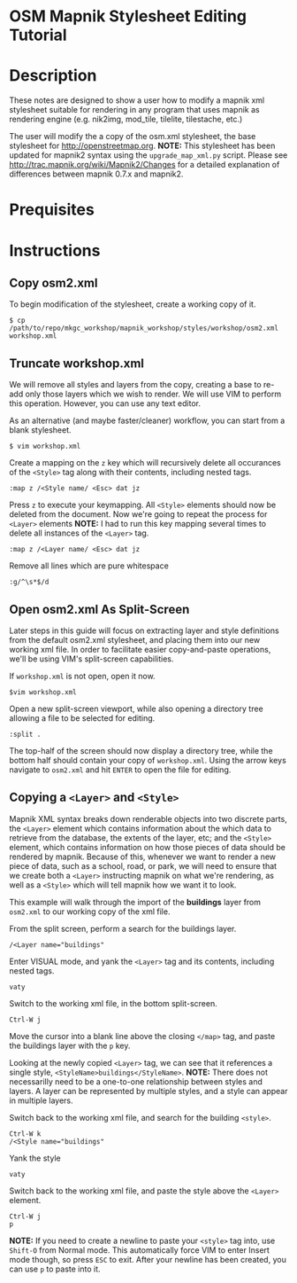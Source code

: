OSM Mapnik Stylesheet Editing Tutorial
======================================

# Description

These notes are designed to show a user how to modify a
mapnik xml stylesheet suitable for rendering in any program
that uses mapnik as rendering engine (e.g. nik2img, mod\_tile,
tilelite, tilestache, etc.)

The user will modify the a copy of the osm.xml stylesheet,
the base stylesheet for <http://openstreetmap.org>. 
**NOTE:** This stylesheet has been updated for mapnik2 syntax
using the `upgrade_map_xml.py` script. Please see <http://trac.mapnik.org/wiki/Mapnik2/Changes>
for a detailed explanation of differences between mapnik 0.7.x and mapnik2.

# Prequisites

# Instructions

## Copy osm2.xml

To begin modification of the stylesheet, create a working copy of it.

    $ cp /path/to/repo/mkgc_workshop/mapnik_workshop/styles/workshop/osm2.xml workshop.xml

## Truncate workshop.xml

We will remove all styles and layers from the copy, creating a base
to re-add only those layers which we wish to render. We will use VIM
to perform this operation. However, you can use any text editor.

As an alternative (and maybe faster/cleaner) workflow, you can start
from a blank stylesheet.

    $ vim workshop.xml

Create a mapping on the `z` key which will recursively delete all
occurances of the `<Style>` tag along with their contents, including
nested tags.

    :map z /<Style name/ <Esc> dat jz

Press `z` to execute your keymapping. All `<Style>` elements should
now be deleted from the document. Now we're going to repeat the process
for `<Layer>` elements **NOTE:** I had to run this key mapping several
times to delete all instances of the `<Layer>` tag.

    :map z /<Layer name/ <Esc> dat jz

Remove all lines which are pure whitespace

    :g/^\s*$/d

## Open osm2.xml As Split-Screen

Later steps in this guide will focus on extracting layer and style definitions
from the default osm2.xml stylesheet, and placing them into our new working
xml file. In order to facilitate easier copy-and-paste operations, we'll be
using VIM's split-screen capabilities.

If `workshop.xml` is not open, open it now.

    $vim workshop.xml

Open a new split-screen viewport, while also opening a directory tree allowing
a file to be selected for editing.

    :split .

The top-half of the screen should now display a directory tree, while the
bottom half should contain your copy of `workshop.xml`. Using the arrow keys
navigate to `osm2.xml` and hit `ENTER` to open the file for editing.

## Copying a `<Layer>` and `<Style>`

Mapnik XML syntax breaks down renderable objects into two discrete parts,
the `<Layer>` element which contains information about the which data to
retrieve from the database, the extents of the layer, etc; and the `<Style>`
element, which contains information on how those pieces of data should be
rendered by mapnik. Because of this, whenever we want to render a new piece
of data, such as a school, road, or park, we will need to ensure that we
create both a `<Layer>` instructing mapnik on what we're rendering, as well
as a `<Style>` which will tell mapnik how we want it to look.

This example will walk through the import of the **buildings** layer from
`osm2.xml` to our working copy of the xml file.

From the split screen, perform a search for the buildings layer.

    /<Layer name="buildings"

Enter VISUAL mode, and yank the `<Layer>` tag and its contents,
including nested tags.

    vaty

Switch to the working xml file, in the bottom split-screen.

    Ctrl-W j

Move the cursor into a blank line above the closing `</map>` tag,
and paste the buildings layer with the `p` key.

Looking at the newly copied `<Layer>` tag, we can see that it references
a single style, `<StyleName>buildings</StyleName>`. **NOTE:** There does
not necessarilly need to be a one-to-one relationship between styles and
layers. A layer can be represented by multiple styles, and a style can
appear in multiple layers.

Switch back to the working xml file, and search for the building `<style>`.

    Ctrl-W k
    /<Style name="buildings"

Yank the style

    vaty

Switch back to the working xml file, and paste the style above the `<Layer>`
element.

    Ctrl-W j
    p

**NOTE:** If you need to create a newline to paste your `<style>` tag into,
use `Shift-O` from Normal mode. This automatically force VIM to enter Insert
mode though, so press `ESC` to exit. After your newline has been created, you
can use `p` to paste into it.
